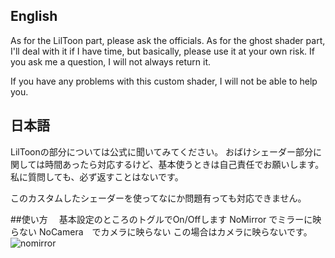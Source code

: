 ## English
As for the LilToon part, please ask the officials.
As for the ghost shader part, I'll deal with it if I have time, but basically, please use it at your own risk.
If you ask me a question, I will not always return it.

If you have any problems with this custom shader, I will not be able to help you.

## 日本語
LilToonの部分については公式に聞いてみてください。
おばけシェーダー部分に関しては時間あったら対応するけど、基本使うときは自己責任でお願いします。
私に質問しても、必ず返すことはないです。

このカスタムしたシェーダーを使ってなにか問題有っても対応できません。

##使い方　
基本設定のところのトグルでOn/Offします
NoMirror でミラーに映らない
NoCamera　でカメラに映らない
この場合はカメラに映らないです。
![nomirror](https://github.com/ishiiyuki/lilToon/assets/5183592/f831a20b-76e9-4ef4-af96-37ddbb80bbaf)
